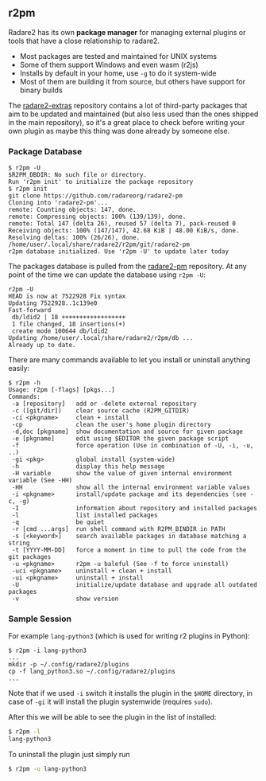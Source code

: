 ## r2pm

Radare2 has its own **package manager** for managing external plugins or tools that have a close relationship to radare2.

* Most packages are tested and maintained for UNIX systems
* Some of them support Windows and even wasm (r2js)
* Installs by default in your home, use `-g` to do it system-wide
* Most of them are building it from source, but others have support for binary builds

The [radare2-extras](https://github.com/radareorg/radare2-extras) repository contains a lot of third-party packages that aim to be updated and maintained (but also less used than the ones shipped in the main repository), so it's a great place to check before writing your own plugin as maybe this thing was done already by someone else.

### Package Database

```
$ r2pm -U
$R2PM_DBDIR: No such file or directory.
Run 'r2pm init' to initialize the package repository
$ r2pm init
git clone https://github.com/radareorg/radare2-pm
Cloning into 'radare2-pm'...
remote: Counting objects: 147, done.
remote: Compressing objects: 100% (139/139), done.
remote: Total 147 (delta 26), reused 57 (delta 7), pack-reused 0
Receiving objects: 100% (147/147), 42.68 KiB | 48.00 KiB/s, done.
Resolving deltas: 100% (26/26), done.
/home/user/.local/share/radare2/r2pm/git/radare2-pm
r2pm database initialized. Use 'r2pm -U' to update later today
```

The packages database is pulled from the [radare2-pm](https://github.com/radareorg/radare2-pm) repository. At any point of the time we can update the database using `r2pm -U`:

```
r2pm -U
HEAD is now at 7522928 Fix syntax
Updating 7522928..1c139e0
Fast-forward
 db/ldid2 | 18 ++++++++++++++++++
 1 file changed, 18 insertions(+)
 create mode 100644 db/ldid2
Updating /home/user/.local/share/radare2/r2pm/db ...
Already up to date.
```

There are many commands available to let you install or uninstall anything easily:

```
$ r2pm -h
Usage: r2pm [-flags] [pkgs...]
Commands:
 -a [repository]   add or -delete external repository
 -c ([git/dir])    clear source cache (R2PM_GITDIR)
 -ci <pkgname>     clean + install
 -cp               clean the user's home plugin directory
 -d,doc [pkgname]  show documentation and source for given package
 -e [pkgname]      edit using $EDITOR the given package script
 -f                force operation (Use in combination of -U, -i, -u, ..)
 -gi <pkg>         global install (system-wide)
 -h                display this help message
 -H variable       show the value of given internal environment variable (See -HH)
 -HH               show all the internal environment variable values
 -i <pkgname>      install/update package and its dependencies (see -c, -g)
 -I                information about repository and installed packages
 -l                list installed packages
 -q                be quiet
 -r [cmd ...args]  run shell command with R2PM_BINDIR in PATH
 -s [<keyword>]    search available packages in database matching a string
 -t [YYYY-MM-DD]   force a moment in time to pull the code from the git packages
 -u <pkgname>      r2pm -u baleful (See -f to force uninstall)
 -uci <pkgname>    uninstall + clean + install
 -ui <pkgname>     uninstall + install
 -U                initialize/update database and upgrade all outdated packages
 -v                show version
```

### Sample Session

For example `lang-python3` (which is used for writing r2 plugins in Python):

```
$ r2pm -i lang-python3
...
mkdir -p ~/.config/radare2/plugins
cp -f lang_python3.so ~/.config/radare2/plugins
...
```

Note that if we used `-i` switch it installs the plugin in the `$HOME` directory, in case of `-gi` it will install the plugin systemwide (requires `sudo`).

After this we will be able to see the plugin in the list of installed:

```bash
$ r2pm -l
lang-python3
```

To uninstall the plugin just simply run

```bash
$ r2pm -u lang-python3
```
